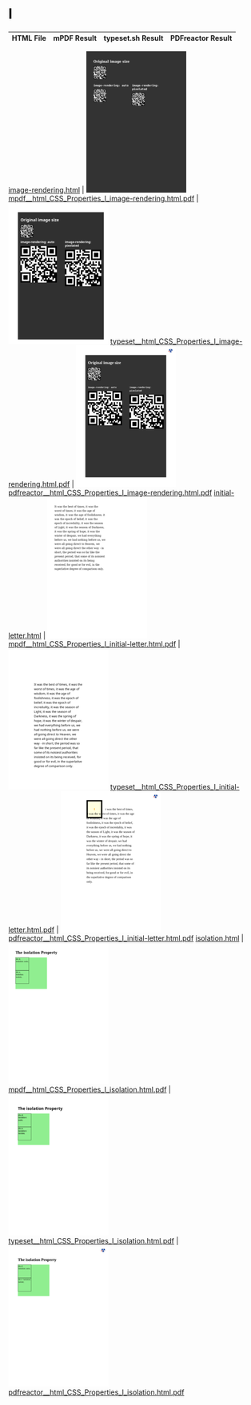 
# I
HTML File | mPDF Result | typeset.sh Result | PDFreactor Result
------------ | ------------- | ------------- | -------------

[image-rendering.html](/html/CSS%20Properties/I/image-rendering.html) | ![](result/mpdf__html_CSS_Properties_I_image-rendering.html.png) [mpdf__html_CSS_Properties_I_image-rendering.html.pdf](result/mpdf__html_CSS_Properties_I_image-rendering.html.pdf) | ![](result/typeset__html_CSS_Properties_I_image-rendering.html.png) [typeset__html_CSS_Properties_I_image-rendering.html.pdf](result/typeset__html_CSS_Properties_I_image-rendering.html.pdf) | ![](result/pdfreactor__html_CSS_Properties_I_image-rendering.html.png) [pdfreactor__html_CSS_Properties_I_image-rendering.html.pdf](result/pdfreactor__html_CSS_Properties_I_image-rendering.html.pdf)
[initial-letter.html](/html/CSS%20Properties/I/initial-letter.html) | ![](result/mpdf__html_CSS_Properties_I_initial-letter.html.png) [mpdf__html_CSS_Properties_I_initial-letter.html.pdf](result/mpdf__html_CSS_Properties_I_initial-letter.html.pdf) | ![](result/typeset__html_CSS_Properties_I_initial-letter.html.png) [typeset__html_CSS_Properties_I_initial-letter.html.pdf](result/typeset__html_CSS_Properties_I_initial-letter.html.pdf) | ![](result/pdfreactor__html_CSS_Properties_I_initial-letter.html.png) [pdfreactor__html_CSS_Properties_I_initial-letter.html.pdf](result/pdfreactor__html_CSS_Properties_I_initial-letter.html.pdf)
[isolation.html](/html/CSS%20Properties/I/isolation.html) | ![](result/mpdf__html_CSS_Properties_I_isolation.html.png) [mpdf__html_CSS_Properties_I_isolation.html.pdf](result/mpdf__html_CSS_Properties_I_isolation.html.pdf) | ![](result/typeset__html_CSS_Properties_I_isolation.html.png) [typeset__html_CSS_Properties_I_isolation.html.pdf](result/typeset__html_CSS_Properties_I_isolation.html.pdf) | ![](result/pdfreactor__html_CSS_Properties_I_isolation.html.png) [pdfreactor__html_CSS_Properties_I_isolation.html.pdf](result/pdfreactor__html_CSS_Properties_I_isolation.html.pdf)
